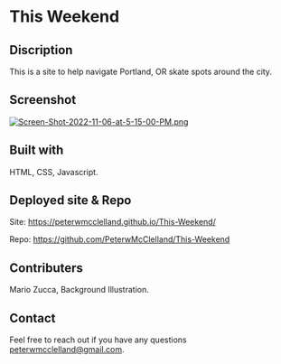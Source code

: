 # This Weekend

## Discription
This is a site to help navigate Portland, OR skate spots around the city.

## Screenshot
[![Screen-Shot-2022-11-06-at-5-15-00-PM.png](https://i.postimg.cc/Qtt7z5Dc/Screen-Shot-2022-11-06-at-5-15-00-PM.png)](https://postimg.cc/yJMWgDkN)

## Built with
HTML, CSS, Javascript.

## Deployed site & Repo

Site: https://peterwmcclelland.github.io/This-Weekend/

Repo: https://github.com/PeterwMcClelland/This-Weekend

## Contributers
Mario Zucca, Background Illustration.

## Contact
Feel free to reach out if you have any questions peterwmcclelland@gmail.com.

